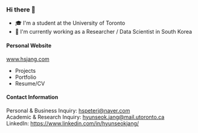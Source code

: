 ### Hi there 👋

<!-- **jjangsta/jjangsta** is a ✨ _special_ ✨ repository because its `README.md` (this file) appears on your GitHub profile. -->

- 🎓 I'm a student at the University of Toronto
- 🏢 I'm currently working as a Researcher / Data Scientist in South Korea

#### Personal Website
www.hsjang.com
- Projects
- Portfolio
- Resume/CV

#### Contact Information

Personal & Business Inquiry: hspeterj@naver.com<br/>
Academic & Research Inquiry: hyunseok.jang@mail.utoronto.ca<br/>
LinkedIn: https://www.linkedin.com/in/hyunseokjang/
